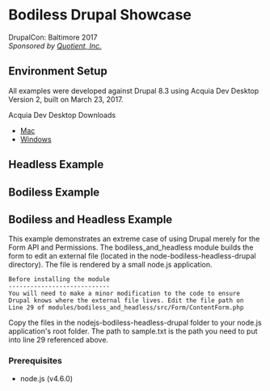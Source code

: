 # Bodiless Drupal Showcase  
DrupalCon: Baltimore 2017  
_Sponsored by [Quotient, Inc.](http://www.quotient-inc.com)_

## Environment Setup

All examples were developed against Drupal 8.3 using Acquia Dev Desktop Version 2, built on March 23, 2017.

Acquia Dev Desktop Downloads  
- [Mac](https://dev.acquia.com/sites/default/files/downloads/dev-desktop/AcquiaDevDesktop-2-2017-03-23.dmg)  
- [Windows](https://dev.acquia.com/sites/default/files/downloads/dev-desktop/AcquiaDevDesktop-2-2017-03-23.exe)  

## Headless Example

## Bodiless Example

## Bodiless and Headless Example

This example demonstrates an extreme case of using Drupal merely for the Form API and Permissions. The bodiless_and_headless module builds the form to edit an external file (located in the node-bodiless-headless-drupal directory). The file is rendered by a small node.js application.

```
Before installing the module
----------------------------
You will need to make a minor modification to the code to ensure
Drupal knows where the external file lives. Edit the file path on
Line 29 of modules/bodiless_and_headless/src/Form/ContentForm.php
```

Copy the files in the nodejs-bodiless-headless-drupal folder to your node.js application's root folder. The path to sample.txt is the path you need to put into line 29 referenced above.

### Prerequisites
- node.js (v4.6.0)

